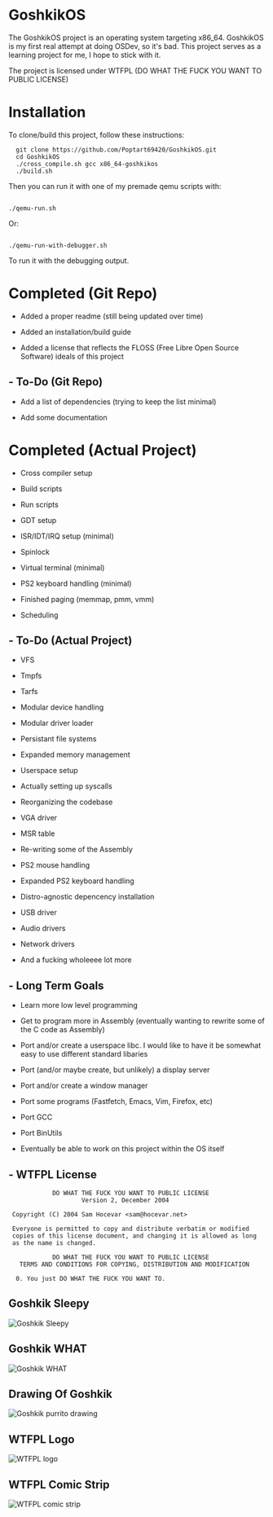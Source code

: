 
# GoshkikOS

The GoshkikOS project is an operating system targeting x86_64.
GoshkikOS is my first real attempt at doing OSDev, so it's bad.
This project serves as a learning project for me, I hope to stick with it.

The project is licensed under WTFPL (DO WHAT THE FUCK YOU WANT TO PUBLIC LICENSE)

# Installation

To clone/build this project, follow these instructions:

```
  git clone https://github.com/Poptart69420/GoshkikOS.git
  cd GoshkikOS
  ./cross_compile.sh gcc x86_64-goshkikos
  ./build.sh
```

Then you can run it with one of my premade qemu scripts with:

```

./qemu-run.sh

```

Or:

```

./qemu-run-with-debugger.sh

```

To run it with the debugging output.


# Completed (Git Repo)

- Added a proper readme (still being updated over time)

- Added an installation/build guide

- Added a license that reflects the FLOSS (Free Libre Open Source Software) ideals of this project


## - To-Do (Git Repo)

- Add a list of dependencies (trying to keep the list minimal)

- Add some documentation


# Completed (Actual Project)

- Cross compiler setup

- Build scripts

- Run scripts

- GDT setup

- ISR/IDT/IRQ setup (minimal)

- Spinlock

- Virtual terminal (minimal)

- PS2 keyboard handling (minimal)

- Finished paging (memmap, pmm, vmm)

- Scheduling

## - To-Do (Actual Project)

- VFS

- Tmpfs

- Tarfs

- Modular device handling

- Modular driver loader

- Persistant file systems

- Expanded memory management

- Userspace setup

- Actually setting up syscalls

- Reorganizing the codebase

- VGA driver

- MSR table

- Re-writing some of the Assembly

- PS2 mouse handling

- Expanded PS2 keyboard handling

- Distro-agnostic depencency installation

- USB driver

- Audio drivers

- Network drivers

- And a fucking wholeeee lot more

## - Long Term Goals

- Learn more low level programming

- Get to program more in Assembly (eventually wanting to rewrite some of the C code as Assembly)

- Port and/or create a userspace libc. I would like to have it be somewhat easy to use different standard libaries

- Port (and/or maybe create, but unlikely) a display server

- Port and/or create a window manager

- Port some programs (Fastfetch, Emacs, Vim, Firefox, etc)

- Port GCC

- Port BinUtils

- Eventually be able to work on this project within the OS itself

## - WTFPL License

```
            DO WHAT THE FUCK YOU WANT TO PUBLIC LICENSE
                    Version 2, December 2004

 Copyright (C) 2004 Sam Hocevar <sam@hocevar.net>

 Everyone is permitted to copy and distribute verbatim or modified
 copies of this license document, and changing it is allowed as long
 as the name is changed.

            DO WHAT THE FUCK YOU WANT TO PUBLIC LICENSE
   TERMS AND CONDITIONS FOR COPYING, DISTRIBUTION AND MODIFICATION

  0. You just DO WHAT THE FUCK YOU WANT TO.

```

## Goshkik Sleepy

![Goshkik Sleepy](readme_images/goshkik-sleepy.png)

## Goshkik WHAT

![Goshkik WHAT](readme_images/goshkik-what.png)

## Drawing Of Goshkik

![Goshkik purrito drawing](readme_images/goshkik-purrito.png)

## WTFPL Logo

![WTFPL logo](readme_images/wtfpl.png)

## WTFPL Comic Strip

![WTFPL comic strip](readme_images/wtfpl-strip.jpg)
